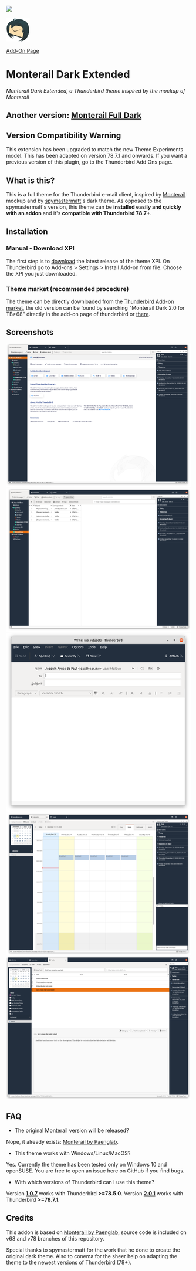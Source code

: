 ![](https://github.com/joax/thunderbird-dark-theme/workflows/CI/badge.svg)

![Logo](/icon.png?raw=true)

[Add-On Page](https://addons.thunderbird.net/en-US/thunderbird/addon/monterail-darkness-extended/)

# Monterail Dark Extended
_Monterail Dark Extended, a Thunderbird theme inspired by the mockup of Monterail_

## Another version: [Monterail Full Dark](https://github.com/conema/monterail-fulldark)

## Version Compatibility Warning
This extension has been upgraded to match the new Theme Experiments model. This has been adapted on version 78.7.1 and onwards. If you want a previous version of this plugin, go to the Thunderbird Add Ons page.

## What is this?
This is a full theme for the Thunderbird e-mail client, inspired by [Monterail](https://monterail.com/blog/2016/the-power-of-email-clients-why-did-we-redesign-thunderbird) mockup and by [spymastermatt](https://github.com/spymastermatt/thunderbird-monterail)'s dark theme. As opposed to the spymastermatt's version, this theme can be **installed easily and quickly with an addon** and it's **compatible with Thunderbird 78.7+**.

## Installation
### Manual - Download XPI
The first step is to [download](https://github.com/joax/releases) the latest release of the theme XPI. On Thunderbird go to Add-ons > Settings > Install Add-on from file. Choose the XPI you just downloaded.

### Theme market (**recommended procedure**)
The theme can be directly downloaded from the [Thunderbird Add-on market](https://addons.thunderbird.net/en-US/thunderbird/addon/monterail-darkness-extended/), the old version can be found by searching "Monterail Dark 2.0 for TB>68" directly in the add-on page of thunderbird or [there](https://addons.thunderbird.net/it/thunderbird/addon/monterail-dark-2-0-for-tb-68/). 

## Screenshots
![Preview Account Center](/preview-account-center.png?raw=true)
![Preview Messenger](/preview-messenger.png?raw=true)
![Preview Composer](/preview-composer.png?raw=true)
![Preview Calendar](/preview-calendar.png?raw=true)
![Preview Tasks](/preview-tasks.png?raw=true)

## FAQ
* The original Monterail version will be released?

Nope, it already exists: [Monterail by Paenglab](https://addons.thunderbird.net/en-US/thunderbird/addon/monterail/).

* This theme works with Windows/Linux/MacOS?

Yes. Currently the theme has been tested only on Windows 10 and openSUSE. You are free to open an issue here on GitHub if you find bugs.

* With which versions of Thunderbird can I use this theme?

Version **[1.0.7](https://github.com/joax/releases/tag/v1.0.7)** works with Thunderbird **>=78.5.0**.
Version **[2.0.1](https://github.com/joax/releases/tag/v2.0.1)** works with Thunderbird **>=78.7.1**.

## Credits
This addon is based on [Monterail by Paenglab](https://addons.thunderbird.net/en-US/thunderbird/addon/monterail/), source code is included on v68 and v78 branches of this repository.

Special thanks to spymastermatt for the work that he done to create the original dark theme. Also to conema for the sheer help on adapting the theme to the newest versions of Thunderbird (78+).